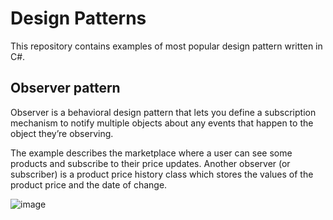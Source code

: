 
# Design Patterns

This repository contains examples of most popular design pattern written in C#.

## Observer pattern

Observer is a behavioral design pattern that lets you define a subscription mechanism to notify multiple objects about any events that happen to the object they’re observing.

The example describes the marketplace where a user can see some products and subscribe to their price updates.
Another observer (or subscriber) is a product price history class which stores the values of the product price and the date of change.

![image](https://github.com/SNDima/DesignPatterns/assets/11736815/1548e41d-1b84-43f9-a262-be3628a71418)
